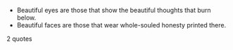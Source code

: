  - Beautiful eyes are those that show the beautiful thoughts that burn below.
 - Beautiful faces are those that wear whole-souled honesty printed there.

2 quotes